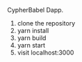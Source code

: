 CypherBabel Dapp.

1. clone the repository
2. yarn install
3. yarn build
4. yarn start
5. visit localhost:3000
